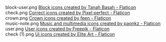 block-user.png <a href="https://www.flaticon.com/free-icons/block" title="block icons">Block icons created by Tanah Basah - Flaticon</a><br>
check.png <a href="https://www.flaticon.com/free-icons/correct" title="correct icons">Correct icons created by Pixel perfect - Flaticon</a><br>
crown.png <a href="https://www.flaticon.com/free-icons/crown" title="crown icons">Crown icons created by feen - Flaticon</a><br>
music-note.png <a href="https://www.flaticon.com/free-icons/music-and-multimedia" title="music and multimedia icons">Music and multimedia icons created by paonkz - Flaticon</a><br>
user.png <a href="https://www.flaticon.com/free-icons/user" title="user icons">User icons created by Freepik - Flaticon</a><br>
check (1).png <a href="https://www.flaticon.com/free-icons/ui" title="ui icons">Ui icons created by Elite Art - Flaticon</a><br>
